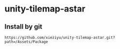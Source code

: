 # unity-tilemap-astar


## Install by git

```
https://github.com/xieziyu/unity-tilemap-astar.git?path=/Assets/Package
```
